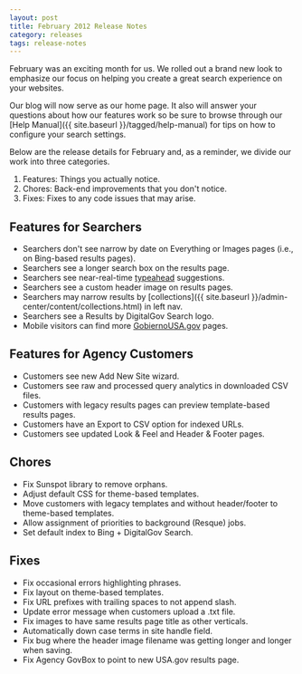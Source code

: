 ```yaml
---
layout: post
title: February 2012 Release Notes
category: releases
tags: release-notes
---
```


February was an exciting month for us. We rolled out a brand new look to emphasize our focus on helping you create a great search experience on your websites.

Our blog will now serve as our home page. It also will answer your questions about how our features work so be sure to browse through our [Help Manual]({{ site.baseurl }}/tagged/help-manual) for tips on how to configure your search settings.

Below are the release details for February and, as a reminder, we divide our work into three categories.

1. Features: Things you actually notice.
1. Chores: Back-end improvements that you don't notice.
1. Fixes: Fixes to any code issues that may arise.

## Features for Searchers

* Searchers don't see narrow by date on Everything or Images pages (i.e., on Bing-based results pages).
* Searchers see a longer search box on the results page.
* Searchers see near-real-time [typeahead](https://open.gsa.gov/api/searchgov-suggestions/) suggestions.
* Searchers see a custom header image on results pages.
* Searchers may narrow results by [collections]({{ site.baseurl }}/admin-center/content/collections.html) in left nav.
* Searchers see a Results by DigitalGov Search logo.
* Mobile visitors can find more [GobiernoUSA.gov](https://www.usa.gov/gobiernousa) pages.

## Features for Agency Customers

* Customers see new Add New Site wizard.
* Customers see raw and processed query analytics in downloaded CSV files.
* Customers with legacy results pages can preview template-based results pages.
* Customers have an Export to CSV option for indexed URLs.
* Customers see updated Look &amp; Feel and Header &amp; Footer pages.

## Chores

* Fix Sunspot library to remove orphans.
* Adjust default CSS for theme-based templates.
* Move customers with legacy templates and without header/footer to theme-based templates.
* Allow assignment of priorities to background (Resque) jobs.
* Set default index to Bing + DigitalGov Search.

## Fixes

* Fix occasional errors highlighting phrases.
* Fix layout on theme-based templates.
* Fix URL prefixes with trailing spaces to not append slash.
* Update error message when customers upload a .txt file.
* Fix images to have same results page title as other verticals.
* Automatically down case terms in site handle field.
* Fix bug where the header image filename was getting longer and longer when saving.
* Fix Agency GovBox to point to new USA.gov results page.